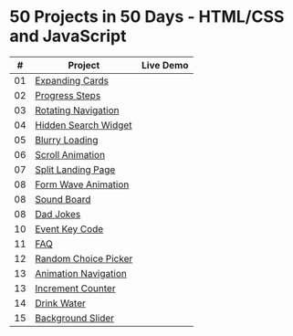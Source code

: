 # 50 Projects in 50 Days - HTML/CSS and JavaScript

|  #  | Project                                                                                                           | Live Demo |
| :-: | ----------------------------------------------------------------------------------------------------------------- | --------- |
| 01  | [Expanding Cards](https://github.com/abhikhatri67/50-Projects-in-50-Days/tree/main/Expanding%20Cards)             |
| 02  | [Progress Steps](https://github.com/abhikhatri67/50-Projects-in-50-Days/tree/main/Progress%20Steps)               |
| 03  | [Rotating Navigation](https://github.com/abhikhatri67/50-Projects-in-50-Days/tree/main/Rotating%20Navigation)     |
| 04  | [Hidden Search Widget](https://github.com/abhikhatri67/50-Projects-in-50-Days/tree/main/Hidden%20Search%20Widget) |
| 05  | [Blurry Loading](https://github.com/abhikhatri67/50-Projects-in-50-Days/tree/main/Blurry%20Loading)               |
| 06  | [Scroll Animation](https://github.com/abhikhatri67/50-Projects-in-50-Days/tree/main/Scroll%20Animation)           |
| 07  | [Split Landing Page](https://github.com/abhikhatri67/50-Projects-in-50-Days/tree/main/Split%20Landing%20Page)     |
| 08  | [Form Wave Animation](https://github.com/abhikhatri67/50-Projects-in-50-Days/tree/main/Form%20Wave%20Animation)   |
| 08  | [Sound Board](https://github.com/abhikhatri67/50-Projects-in-50-Days/tree/main/Sound%20Board)                     |
| 08  | [Dad Jokes](https://github.com/abhikhatri67/50-Projects-in-50-Days/tree/main/Dad%20Jokes)                         |
| 10  | [Event Key Code](https://github.com/abhikhatri67/50-Projects-in-50-Days/tree/main/Event%20Key%20Code)             |
| 11  | [FAQ](https://github.com/abhikhatri67/50-Projects-in-50-Days/tree/main/FAQ)                                       |
| 12  | [Random Choice Picker](https://github.com/abhikhatri67/50-Projects-in-50-Days/tree/main/Random%20Choice%20Picker) |
| 13  | [Animation Navigation](https://github.com/abhikhatri67/50-Projects-in-50-Days/tree/main/Animation%20Navigation)   |
| 13  | [Increment Counter](https://github.com/abhikhatri67/50-Projects-in-50-Days/tree/main/Increment%20Counter)         |
| 14  | [Drink Water](https://github.com/abhikhatri67/50-Projects-in-50-Days/tree/main/Drink%20Water)                     |
| 15  | [Background Slider](https://github.com/abhikhatri67/50-Projects-in-50-Days/tree/main/Background%20Slider)         |
